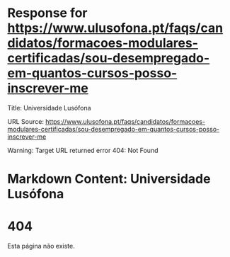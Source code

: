 # Response for https://www.ulusofona.pt/faqs/candidatos/formacoes-modulares-certificadas/sou-desempregado-em-quantos-cursos-posso-inscrever-me

Title: Universidade Lusófona

URL Source: https://www.ulusofona.pt/faqs/candidatos/formacoes-modulares-certificadas/sou-desempregado-em-quantos-cursos-posso-inscrever-me

Warning: Target URL returned error 404: Not Found

Markdown Content:
Universidade Lusófona
===============

 

404
===

Esta página não existe.

